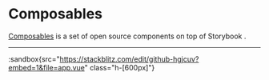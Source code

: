 # Composables

[Composables](https://flowbite.com) is a set of open source components on top of Storybook .

---

:sandbox{src="https://stackblitz.com/edit/github-hgjcuv?embed=1&file=app.vue" class="h-[600px]"}

